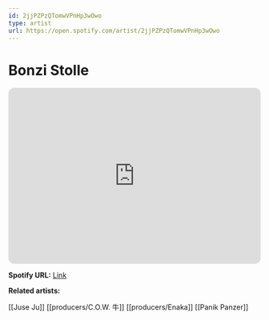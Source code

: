 ```yaml
---
id: 2jjPZPzQTomwVPnHp3wOwo
type: artist
url: https://open.spotify.com/artist/2jjPZPzQTomwVPnHp3wOwo
---
```

# Bonzi Stolle

<iframe style="border-radius:12px" src="https://open.spotify.com/embed/artist/2jjPZPzQTomwVPnHp3wOwo" width="100%" height="352" frameBorder="0" allowfullscreen="" allow="autoplay; clipboard-write; encrypted-media; fullscreen; picture-in-picture" loading="lazy"></iframe>

**Spotify URL:** [Link](https://open.spotify.com/artist/2jjPZPzQTomwVPnHp3wOwo)

**Related artists:**

[[Juse Ju]]
[[producers/C.O.W. 牛]]
[[producers/Enaka]]
[[Panik Panzer]]
